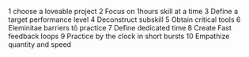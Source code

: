 1 choose a loveable project
2 Focus on 1hours skill at a time
3 Define a target performance level
4 Deconstruct subskill
5 Obtain critical tools
6 Eleminitae barriers tô practice
7 Define dedicated time
8 Create Fast feedback loops
9 Practice by the clock in short bursts
10 Empathize quantity and speed
